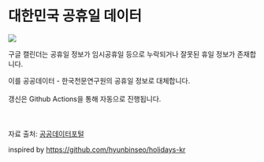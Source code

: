 # 대한민국 공휴일 데이터
<a href="https://calendar.google.com/calendar/r?cid=webcal://daehyeoni.dev/holidays-kr/holidays.ics" target="_blank"><img src="https://github.com/user-attachments/assets/53ba73ed-b5f8-411a-a8ea-340cca1cd00d"></a>

구글 캘린더는 공휴일 정보가 임시공휴일 등으로 누락되거나 잘못된 휴일 정보가 존재합니다.

이를 공공데이터 - 한국천문연구원의 공휴일 정보로 대체합니다.
<br /><br />
갱신은 Github Actions을 통해 자동으로 진행됩니다.
<br /><br /><br /><br />
자료 출처: [공공데이터포털](https://www.data.go.kr/data/15012690/openapi.do)

inspired by https://github.com/hyunbinseo/holidays-kr
